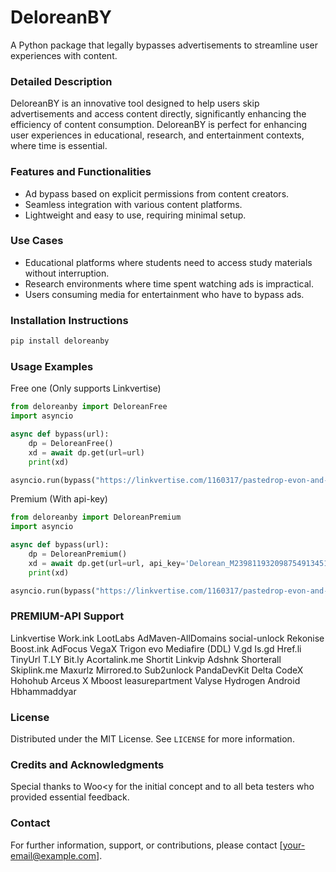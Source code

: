 # DeloreanBY
A Python package that legally bypasses advertisements to streamline user experiences with content.

### Detailed Description
DeloreanBY is an innovative tool designed to help users skip advertisements and access content directly, significantly enhancing the efficiency of content consumption. DeloreanBY is perfect for enhancing user experiences in educational, research, and entertainment contexts, where time is essential.

### Features and Functionalities
- Ad bypass based on explicit permissions from content creators.
- Seamless integration with various content platforms.
- Lightweight and easy to use, requiring minimal setup.

### Use Cases
- Educational platforms where students need to access study materials without interruption.
- Research environments where time spent watching ads is impractical.
- Users consuming media for entertainment who have to bypass ads.

### Installation Instructions
```bash
pip install deloreanby
```

### Usage Examples
Free one (Only supports Linkvertise)
```python
from deloreanby import DeloreanFree
import asyncio

async def bypass(url):
    dp = DeloreanFree()
    xd = await dp.get(url=url)
    print(xd)

asyncio.run(bypass("https://linkvertise.com/1160317/pastedrop-evon-and-vega-x?o=sharing"))
```

Premium (With api-key)

```python
from deloreanby import DeloreanPremium
import asyncio

async def bypass(url):
    dp = DeloreanPremium()
    xd = await dp.get(url=url, api_key='Delorean_M23981193209875491345103451015000998N')
    print(xd)

asyncio.run(bypass("https://linkvertise.com/1160317/pastedrop-evon-and-vega-x?o=sharing"))
```

### PREMIUM-API Support

Linkvertise
Work.ink
LootLabs
AdMaven-AllDomains
social-unlock
Rekonise
Boost.ink
AdFocus
VegaX
Trigon evo
Mediafire (DDL)
V.gd
Is.gd
Href.li
TinyUrl
T.LY
Bit.ly
Acortalink.me
Shortit
Linkvip
Adshnk
Shorterall
Skiplink.me
Maxurlz
Mirrored.to
Sub2unlock
PandaDevKit
Delta
CodeX
Hohohub
Arceus X
Mboost
leasurepartment
Valyse
Hydrogen Android
Hbhammaddyar

### License
Distributed under the MIT License. See `LICENSE` for more information.

### Credits and Acknowledgments
Special thanks to Woo<y for the initial concept and to all beta testers who provided essential feedback.

### Contact
For further information, support, or contributions, please contact [your-email@example.com].
